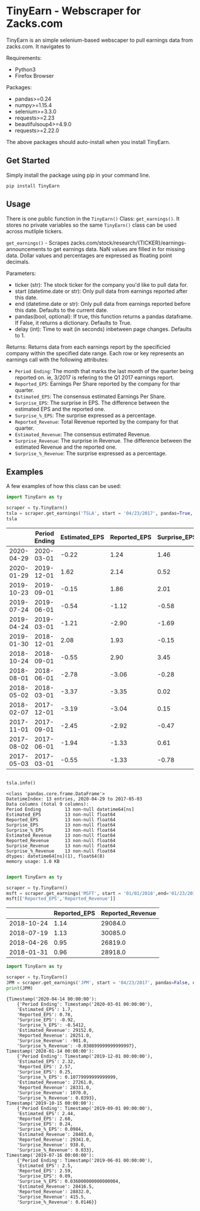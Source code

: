 # TinyEarn - Webscraper for Zacks.com

TinyEarn is an simple selenium-based webscaper to pull earnings data from zacks.com. It navigates to 

Requirements:
* Python3
* Firefox Browser

Packages:
* pandas>=0.24
* numpy>=1.15.4
* selenium>=3.3.0
* requests>=2.23
* beautifulsoup4>=4.9.0
* requests>=2.22.0

The above packages should auto-install when you install TinyEarn.


## Get Started
Simply install the package using pip in your command line.

``pip install TinyEarn``

## Usage

There is one public function in the ``TinyEarn()`` Class: ``get_earnings()``. It stores no private variables so the same ``TinyEarn()`` class can be used across mutliple tickers.

``get_earnings()``  - Scrapes zacks.com/stock/research/{TICKER}/earnings-announcements to get earnings data. NaN values are filled in for missing data. Dollar values and percentages are expressed as floating point decimals.

Parameters:
* ticker (str): The stock ticker for the company you'd like to pull data for.
* start (datetime.date or str): Only pull data from earnings reported after this date.
* end (datetime.date or str): Only pull data from earnings reported before this date. Defaults to the current date.
* pandas(bool, optional): If true, this function returns a pandas dataframe. If False, it returns a dictionary. Defaults to True.
* delay (int): Time to wait (in seconds) inbetween page changes. Defaults to 1.

Returns:
    Returns data from each earnings report by the specificied company within the specified date range. Each row or key represents an earnings call with the following attributes:
*   `Period Ending`: The month that marks the last month of the quarter being reported on. ie, 3/2017 is refering to the Q1 2017 earnings report.
*   `Reported_EPS`: Earnings Per Share reported by the company for thar quarter.
*   `Estimated_EPS`: The consensus estimated Earnings Per Share.
*   `Surprise_EPS`: The surprise in EPS. The difference between the estimated EPS and the reported one.
*   `Surprise_%_EPS`: The surprise expressed as a percentage.
*   `Reported_Revenue`: Total Revenue reported by the company for that quarter.
*   `Estimated_Revenue`: The consensus estimated Revenue.
*   `Surprise_Revenue`: The surprise in Revenue. The difference between the estimated Revenue and the reported one.
*   `Surprise_%_Revenue`: The surprise expressed as a percentage.
            


## Examples

A few examples of how this class can be used:

``` python
import TinyEarn as ty

scraper = ty.TinyEarn()
tsla = scraper.get_earnings('TSLA', start = '04/23/2017', pandas=True, delay=0) # Get earnings from April 23rd 2017 to today.
tsla

```

|            | Period Ending | Estimated_EPS | Reported_EPS | Surprise_EPS | Surprise_%_EPS | Estimated_Revenue | Reported_Revenue | Surprise_Revenue | Surprise_%_Revenue |
|------------|---------------|---------------|--------------|--------------|----------------|-------------------|------------------|------------------|--------------------|
| 2020-04-29 | 2020-03-01    | -0.22         | 1.24         | 1.46         | 6.6364         | 5374.87           | 5985.00          | 610.13           | 0.1135             |
| 2020-01-29 | 2019-12-01    | 1.62          | 2.14         | 0.52         | 0.3210         | 7046.82           | 7384.00          | 337.18           | 0.0478             |
| 2019-10-23 | 2019-09-01    | -0.15         | 1.86         | 2.01         | 13.4000        | 6517.00           | 6303.00          | -214.00          | -0.0328            |
| 2019-07-24 | 2019-06-01    | -0.54         | -1.12        | -0.58        | -1.0741        | 6375.49           | 6349.68          | -25.81           | -0.0040            |
| 2019-04-24 | 2019-03-01    | -1.21         | -2.90        | -1.69        | -1.3967        | 5778.73           | 4541.46          | -1237.27         | -0.2141            |
| 2019-01-30 | 2018-12-01    | 2.08          | 1.93         | -0.15        | -0.0721        | 7139.45           | 7225.87          | 86.42            | 0.0121             |
| 2018-10-24 | 2018-09-01    | -0.55         | 2.90         | 3.45         | 6.2727         | 5666.67           | 6824.41          | 1157.74          | 0.2043             |
| 2018-08-01 | 2018-06-01    | -2.78         | -3.06        | -0.28        | -0.1007        | 3802.96           | 4002.23          | 199.27           | 0.0524             |
| 2018-05-02 | 2018-03-01    | -3.37         | -3.35        | 0.02         | 0.0059         | 3169.77           | 3408.75          | 238.98           | 0.0754             |
| 2018-02-07 | 2017-12-01    | -3.19         | -3.04        | 0.15         | 0.0470         | 3298.70           | 3288.25          | -10.45           | -0.0032            |
| 2017-11-01 | 2017-09-01    | -2.45         | -2.92        | -0.47        | -0.1918        | 2916.96           | 2984.68          | 67.72            | 0.0232             |
| 2017-08-02 | 2017-06-01    | -1.94         | -1.33        | 0.61         | 0.3144         | 2548.22           | 2789.56          | 241.34           | 0.0947             |
| 2017-05-03 | 2017-03-01    | -0.55         | -1.33        | -0.78        | -1.4182        | 2561.14           | 2696.27          | 135.13           | 0.0528             |





``` python

tsla.info()

```


```console
<class 'pandas.core.frame.DataFrame'>
DatetimeIndex: 13 entries, 2020-04-29 to 2017-05-03
Data columns (total 9 columns):
Period Ending         13 non-null datetime64[ns]
Estimated_EPS         13 non-null float64
Reported_EPS          13 non-null float64
Surprise_EPS          13 non-null float64
Surprise_%_EPS        13 non-null float64
Estimated_Revenue     13 non-null float64
Reported_Revenue      13 non-null float64
Surprise_Revenue      13 non-null float64
Surprise_%_Revenue    13 non-null float64
dtypes: datetime64[ns](1), float64(8)
memory usage: 1.0 KB
                        
```

``` python
import TinyEarn as ty

scraper = ty.TinyEarn()
msft = scraper.get_earnings('MSFT', start = '01/01/2018',end='01/23/2019', delay=0)
msft[['Reported_EPS','Reported_Revenue']]

```
|            | Reported_EPS | Reported_Revenue |
|------------|--------------|------------------|
| 2018-10-24 | 1.14         | 29084.0          |
| 2018-07-19 | 1.13         | 30085.0          |
| 2018-04-26 | 0.95         | 26819.0          |
| 2018-01-31 | 0.96         | 28918.0          |



``` python
import TinyEarn as ty

scraper = ty.TinyEarn()
JPM = scraper.get_earnings('JPM', start = '04/23/2017', pandas=False, delay=0) #Testing Return as Dict
print(JPM)

```


``` console
{Timestamp('2020-04-14 00:00:00'): 
	{'Period Ending': Timestamp('2020-03-01 00:00:00'), 
	'Estimated_EPS': 1.7, 
	'Reported_EPS': 0.78, 
	'Surprise_EPS': -0.92, 
	'Surprise_%_EPS': -0.5412, 
	'Estimated_Revenue': 29152.0, 
	'Reported_Revenue': 28251.0, 
	'Surprise_Revenue': -901.0, 
	'Surprise_%_Revenue': -0.030899999999999997},
Timestamp('2020-01-14 00:00:00'): 
	{'Period Ending': Timestamp('2019-12-01 00:00:00'), 
	'Estimated_EPS': 2.32, 
	'Reported_EPS': 2.57, 
	'Surprise_EPS': 0.25, 
	'Surprise_%_EPS': 0.10779999999999999, 
	'Estimated_Revenue': 27261.0, 
	'Reported_Revenue': 28331.0, 
	'Surprise_Revenue': 1070.0, 
	'Surprise_%_Revenue': 0.0393}, 
Timestamp('2019-10-15 00:00:00'): 
	{'Period Ending': Timestamp('2019-09-01 00:00:00'), 
	'Estimated_EPS': 2.44, 
	'Reported_EPS': 2.68, 
	'Surprise_EPS': 0.24, 
	'Surprise_%_EPS': 0.0984, 
	'Estimated_Revenue': 28403.0, 
	'Reported_Revenue': 29341.0, 
	'Surprise_Revenue': 938.0, 
	'Surprise_%_Revenue': 0.033}, 
Timestamp('2019-07-16 00:00:00'): 
	{'Period Ending': Timestamp('2019-06-01 00:00:00'), 
	'Estimated_EPS': 2.5, 
	'Reported_EPS': 2.59, 
	'Surprise_EPS': 0.09, 
	'Surprise_%_EPS': 0.036000000000000004, 
	'Estimated_Revenue': 28416.5, 
	'Reported_Revenue': 28832.0, 
	'Surprise_Revenue': 415.5, 
	'Surprise_%_Revenue': 0.0146}}

```






